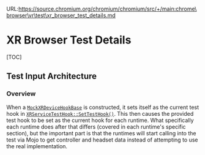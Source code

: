URL:https://source.chromium.org/chromium/chromium/src/+/main:chrome\browser\vr\test\xr_browser_test_details.md
# XR Browser Test Details

[TOC]

## Test Input Architecture

### Overview

When a [`MockXRDeviceHookBase`][xr hook base] is constructed, it sets itself as
the current test hook in [`XRServiceTestHook::SetTestHook()`][xr service hook].
This then causes the provided test hook to be set as the current hook for each
runtime. What specifically each runtime does after that differs (covered in each
runtime's specific section), but the important part is that the runtimes will
start calling into the test via Mojo to get controller and headset data instead
of attempting to use the real implementation.

[xr hook base]: https://chromium.googlesource.com/chromium/src/+/main/chrome/browser/vr/test/mock_xr_device_hook_base.h
[xr service hook]: https://chromium.googlesource.com/chromium/src/+/HEAD/content/services/isolated_xr_device/xr_service_test_hook.cc
